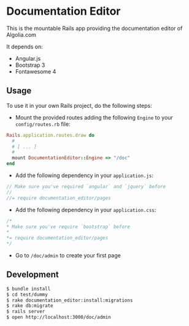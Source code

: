 # Documentation Editor

This is the mountable Rails app providing the documentation editor of Algolia.com

It depends on:

 * Angular.js
 * Bootstrap 3
 * Fontawesome 4

## Usage

To use it in your own Rails project, do the following steps:

 * Mount the provided routes adding the following `Engine` to your `config/routes.rb` file:

```ruby
Rails.application.routes.draw do
  #
  # [ ... ]
  #
  mount DocumentationEditor::Engine => "/doc"
end
```

 * Add the following dependency in your `application.js`:

```js
// Make sure you've required `angular` and `jquery` before
//
//= require documentation_editor/pages
```

 * Add the following dependency in your `application.css`:

 ```css
/*
 * Make sure you've require `bootstrap` before
 *
 *= require documentation_editor/pages
 */
 ```

 * Go to `/doc/admin` to create your first page

## Development

```sh
$ bundle install
$ cd test/dummy
$ rake documentation_editor:install:migrations
$ rake db:migrate
$ rails server
$ open http://localhost:3000/doc/admin
```
